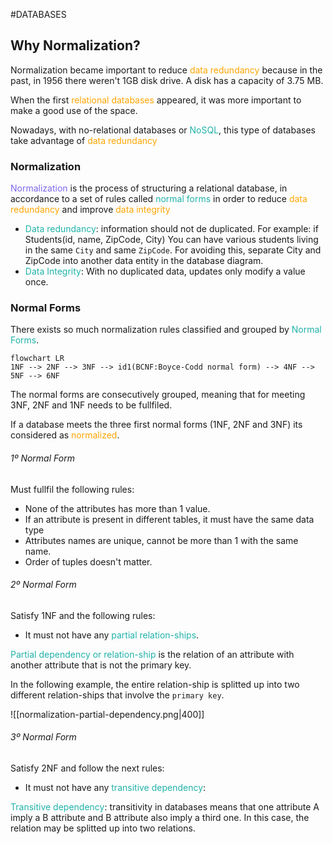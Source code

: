 #DATABASES 

## Why Normalization? 

Normalization became important to reduce <span style="color:orange;">data redundancy</span> because in the past, in 1956 there weren't 1GB disk drive. A disk has a capacity of 3.75 MB. 

When the first <span style="color:orange;">relational databases</span> appeared, it was more important to make a good use of the space. 

Nowadays, with no-relational databases or <span style="color:LightSeaGreen;">NoSQL</span>, this type of databases take advantage of <span style="color:orange;">data redundancy</span>

### Normalization

<span style="color:MediumSlateBlue;">Normalization</span> is the process of structuring a relational database, in accordance to a set of rules called <span style="color:LightSeaGreen;">normal forms</span> in order to reduce <span style="color:orange;">data redundancy</span> and improve <span style="color:orange;">data integrity</span>

* <span style="color:LIghtSeaGreen;">Data redundancy</span>: information should not de duplicated. For example: if 
		Students(id, name, ZipCode, City)
		You can have various students living in the same `City` and same `ZipCode`. For avoiding this, separate City and ZipCode into another data entity in the database diagram. 
* <span style="color:LIghtSeaGreen;">Data Integrity</span>: With no duplicated data, updates only modify a value once. 

### Normal Forms


There exists so much normalization rules classified and grouped by <span style="color:LightSeaGreen;">Normal Forms</span>. 

```mermaid 
flowchart LR
1NF --> 2NF --> 3NF --> id1(BCNF:Boyce-Codd normal form) --> 4NF --> 5NF --> 6NF

```

The normal forms are consecutively grouped, meaning that for meeting 3NF, 2NF and 1NF needs to be fullfiled. 

If a database meets the three first normal forms (1NF, 2NF and 3NF) its considered as <span style="color:orange;">normalized</span>. 


###### 1º Normal Form

Must fullfil the following rules: 
* None of the attributes has more than 1 value. 
* If an attribute is present in different tables, it must have the same data type
* Attributes names are unique, cannot be more than 1 with the same name. 
* Order of tuples doesn't matter. 

###### 2º Normal Form

Satisfy 1NF and the following rules: 
*  It must not have any <span style="color:LightSeaGreen;">partial relation-ships</span>. 

<span style="color:LightSeaGreen;">Partial dependency or relation-ship</span> is the relation of an attribute with another attribute that is not the primary key. 

In the following example, the entire relation-ship is splitted up into two different relation-ships that involve the `primary key`. 

![[normalization-partial-dependency.png|400]]

###### 3º Normal Form

Satisfy 2NF and follow the next rules: 
* It must not have any <span style="color:LightSeaGreen;">transitive dependency</span>: 

<span style="color:LightSeaGreen;">Transitive dependency</span>: transitivity in databases means that one attribute A imply a B attribute and B attribute also imply a third one. In this case, the relation may be splitted up into two relations. 






